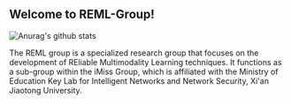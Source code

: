 ## Welcome to REML-Group!

![Anurag's github stats](https://github-readme-stats.vercel.app/api?username=dr-majie&orgs=reml-group,evilcorp,fsociety)

The REML group is a specialized research group that focuses on the development of REliable Multimodality Learning techniques. It functions as a sub-group within the iMiss Group, which is affiliated with the Ministry of Education Key Lab for Intelligent Networks and Network Security, Xi'an Jiaotong University.
